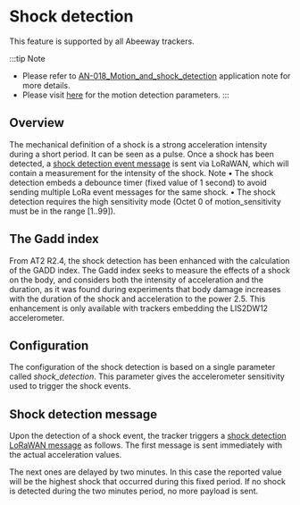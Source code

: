 # Shock detection

This feature is supported by all Abeeway trackers.

:::tip Note
- Please refer to [AN-018_Motion_and_shock_detection](/documentation-library/abeeway-trackers-documentation.md#application-notes) application note for more details.
- Please visit [here](../../Parameters-default-configuration/firmware-parameters.md#accelerometer-parameters) for the motion detection parameters.
:::


## Overview

The mechanical definition of a shock is a strong acceleration intensity during a short period. It can be seen as a pulse. Once a shock has been detected, a [shock detection event message](../../uplink-messages/shock-detection/readme.md#accelerometer-shock-data) is sent via LoRaWAN, which will contain a measurement for the intensity of the shock.
Note
•	The shock detection embeds a debounce timer (fixed value of 1 second) to avoid sending multiple LoRa event messages for the same shock.
•	The shock detection requires the high sensitivity mode (Octet 0 of motion_sensitivity must be in the range [1..99]).

## The Gadd index
From AT2 R2.4, the shock detection has been enhanced with the calculation of the GADD index. The Gadd index seeks to measure the effects of a shock on the body, and considers both the intensity of acceleration and the duration, as it was found during experiments that body damage increases with the duration of the shock and acceleration to the power 2.5. This enhancement is only available with trackers embedding the LIS2DW12 accelerometer.

## Configuration

The configuration of the shock detection is based on a single parameter called *shock_detection*. This parameter gives the accelerometer sensitivity used to trigger the shock events.

## Shock detection message

Upon the detection of a shock event, the tracker triggers a [shock detection LoRaWAN message](../../uplink-messages/shock-detection/readme.md#shock-detection-messages) as follows. 
The first message is sent immediately with the actual acceleration values.

The next ones are delayed by two minutes. In this case the reported value will be the highest shock that occurred during this fixed period. If no shock is detected during the two minutes period, no more payload is sent.
